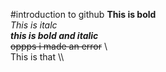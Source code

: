 #introduction to github
**This is bold**\
*This is italc*\
***this is bold and italic***\
~~oppps i made an error~~
\\\
This is that
\\\
